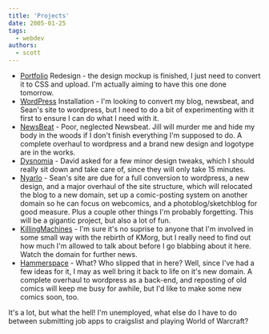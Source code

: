 ```yaml
---
title: 'Projects'
date: 2005-01-25
tags:
  - webdev
authors:
  - scott
---
```


- [Portfolio](http://spaceninja.com/portfolio/) Redesign - the design mockup is finished, I just need to convert it to CSS and upload. I'm actually aiming to have this one done tomorrow.
- [WordPress](http://www.wordpress.org/) Installation - I'm looking to convert my blog, newsbeat, and Sean's site to wordpress, but I need to do a bit of experimenting with it first to ensure I can do what I need with it.
- [NewsBeat](http://www.newsbeat.org/) - Poor, neglected Newsbeat. Jill will murder me and hide my body in the woods if I don't finish everything I'm supposed to do. A complete overhaul to wordpress and a brand new design and logotype are in the works.
- [Dysnomia](http://dysnomia.spaceninja.com/) - David asked for a few minor design tweaks, which I should really sit down and take care of, since they will only take 15 minutes.
- [Nyarlo](http://nyarlo.net/) - Sean's site are due for a full conversion to wordpress, a new design, and a major overhaul of the site structure, which will relocated the blog to a new domain, set up a comic-posting system on another domain so he can focus on webcomics, and a photoblog/sketchblog for good measure. Plus a couple other things I'm probably forgetting. This will be a gigantic project, but also a lot of fun.
- [KillingMachines](http://www.killingmachines.org/) - I'm sure it's no suprise to anyone that I'm involved in some small way with the rebirth of KMorg, but I really need to find out how much I'm allowed to talk about before I go blabbing about it here. Watch the domain for further news.
- [Hammerspace](/site-archives/hammerspace/v2/) - What? Who slipped that in here? Well, since I've had a few ideas for it, I may as well bring it back to life on it's new domain. A complete overhaul to wordpress as a back-end, and reposting of old comics will keep me busy for awhile, but I'd like to make some new comics soon, too.

It's a lot, but what the hell! I'm unemployed, what else do I have to do between submitting job apps to craigslist and playing World of Warcraft?
